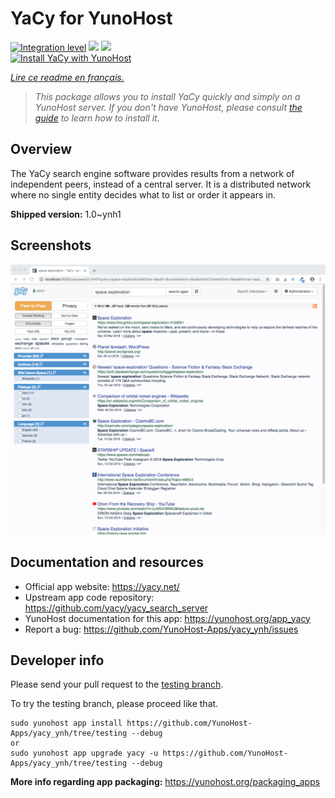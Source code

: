 <!--
N.B.: This README was automatically generated by https://github.com/YunoHost/apps/tree/master/tools/README-generator
It shall NOT be edited by hand.
-->

# YaCy for YunoHost

[![Integration level](https://dash.yunohost.org/integration/yacy.svg)](https://dash.yunohost.org/appci/app/yacy) ![](https://ci-apps.yunohost.org/ci/badges/yacy.status.svg) ![](https://ci-apps.yunohost.org/ci/badges/yacy.maintain.svg)  
[![Install YaCy with YunoHost](https://install-app.yunohost.org/install-with-yunohost.svg)](https://install-app.yunohost.org/?app=yacy)

*[Lire ce readme en français.](./README_fr.md)*

> *This package allows you to install YaCy quickly and simply on a YunoHost server.
If you don't have YunoHost, please consult [the guide](https://yunohost.org/#/install) to learn how to install it.*

## Overview

The YaCy search engine software provides results from a network of independent peers, instead of a central server. It is a distributed network where no single entity decides what to list or order it appears in.


**Shipped version:** 1.0~ynh1



## Screenshots

![](./doc/screenshots/screenshot01.png)

## Documentation and resources

* Official app website: https://yacy.net/
* Upstream app code repository: https://github.com/yacy/yacy_search_server
* YunoHost documentation for this app: https://yunohost.org/app_yacy
* Report a bug: https://github.com/YunoHost-Apps/yacy_ynh/issues

## Developer info

Please send your pull request to the [testing branch](https://github.com/YunoHost-Apps/yacy_ynh/tree/testing).

To try the testing branch, please proceed like that.
```
sudo yunohost app install https://github.com/YunoHost-Apps/yacy_ynh/tree/testing --debug
or
sudo yunohost app upgrade yacy -u https://github.com/YunoHost-Apps/yacy_ynh/tree/testing --debug
```

**More info regarding app packaging:** https://yunohost.org/packaging_apps